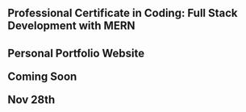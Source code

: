 <h2>Professional Certificate in Coding: Full Stack Development with MERN<h2>
  <p>Personal Portfolio Website</p>
  <p>Coming Soon</p>
  <p>Nov 28th</p>
